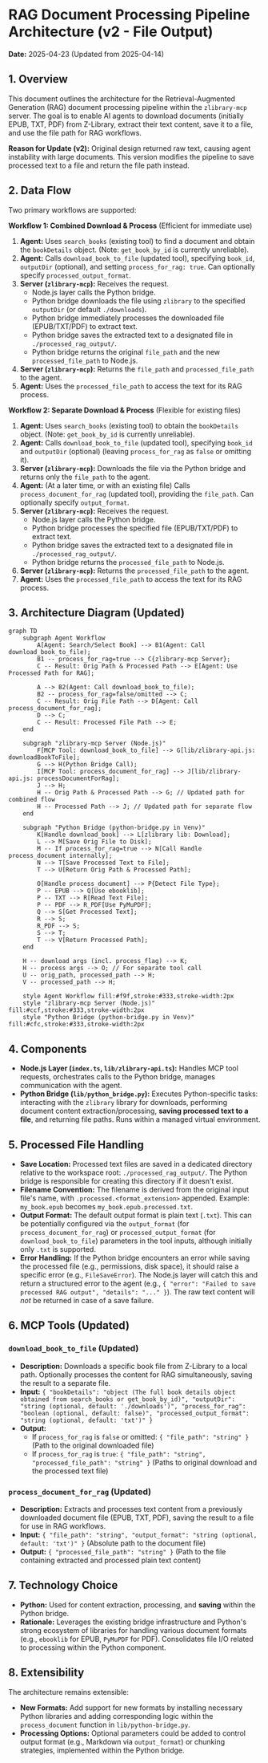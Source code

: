 # RAG Document Processing Pipeline Architecture (v2 - File Output)

**Date:** 2025-04-23 (Updated from 2025-04-14)

## 1. Overview

This document outlines the architecture for the Retrieval-Augmented Generation (RAG) document processing pipeline within the `zlibrary-mcp` server. The goal is to enable AI agents to download documents (initially EPUB, TXT, PDF) from Z-Library, extract their text content, save it to a file, and use the file path for RAG workflows.

**Reason for Update (v2):** Original design returned raw text, causing agent instability with large documents. This version modifies the pipeline to save processed text to a file and return the file path instead.

## 2. Data Flow

Two primary workflows are supported:

**Workflow 1: Combined Download & Process** (Efficient for immediate use)

1.  **Agent:** Uses `search_books` (existing tool) to find a document and obtain the `bookDetails` object. (Note: `get_book_by_id` is currently unreliable).
2.  **Agent:** Calls `download_book_to_file` (updated tool), specifying `book_id`, `outputDir` (optional), and setting `process_for_rag: true`. Can optionally specify `processed_output_format`.
3.  **Server (`zlibrary-mcp`):** Receives the request.
    *   Node.js layer calls the Python bridge.
    *   Python bridge downloads the file using `zlibrary` to the specified `outputDir` (or default `./downloads`).
    *   Python bridge immediately processes the downloaded file (EPUB/TXT/PDF) to extract text.
    *   Python bridge saves the extracted text to a designated file in `./processed_rag_output/`.
    *   Python bridge returns the original `file_path` and the new `processed_file_path` to Node.js.
4.  **Server (`zlibrary-mcp`):** Returns the `file_path` and `processed_file_path` to the agent.
5.  **Agent:** Uses the `processed_file_path` to access the text for its RAG process.

**Workflow 2: Separate Download & Process** (Flexible for existing files)

1.  **Agent:** Uses `search_books` (existing tool) to obtain the `bookDetails` object. (Note: `get_book_by_id` is currently unreliable).
2.  **Agent:** Calls `download_book_to_file` (updated tool), specifying `book_id` and `outputDir` (optional) (leaving `process_for_rag` as `false` or omitting it).
3.  **Server (`zlibrary-mcp`):** Downloads the file via the Python bridge and returns only the `file_path` to the agent.
4.  **Agent:** (At a later time, or with an existing file) Calls `process_document_for_rag` (updated tool), providing the `file_path`. Can optionally specify `output_format`.
5.  **Server (`zlibrary-mcp`):** Receives the request.
    *   Node.js layer calls the Python bridge.
    *   Python bridge processes the specified file (EPUB/TXT/PDF) to extract text.
    *   Python bridge saves the extracted text to a designated file in `./processed_rag_output/`.
    *   Python bridge returns the `processed_file_path` to Node.js.
6.  **Server (`zlibrary-mcp`):** Returns the `processed_file_path` to the agent.
7.  **Agent:** Uses the `processed_file_path` to access the text for its RAG process.

## 3. Architecture Diagram (Updated)

```mermaid
graph TD
    subgraph Agent Workflow
        A[Agent: Search/Select Book] --> B1(Agent: Call download_book_to_file);
        B1 -- process_for_rag=true --> C{zlibrary-mcp Server};
        C -- Result: Orig Path & Processed Path --> E[Agent: Use Processed Path for RAG];

        A --> B2(Agent: Call download_book_to_file);
        B2 -- process_for_rag=false/omitted --> C;
        C -- Result: Orig File Path --> D[Agent: Call process_document_for_rag];
        D --> C;
        C -- Result: Processed File Path --> E;
    end

    subgraph "zlibrary-mcp Server (Node.js)"
        F[MCP Tool: download_book_to_file] --> G[lib/zlibrary-api.js: downloadBookToFile];
        G --> H(Python Bridge Call);
        I[MCP Tool: process_document_for_rag] --> J[lib/zlibrary-api.js: processDocumentForRag];
        J --> H;
        H -- Orig Path & Processed Path --> G; // Updated path for combined flow
        H -- Processed Path --> J; // Updated path for separate flow
    end

    subgraph "Python Bridge (python-bridge.py in Venv)"
        K[Handle download_book] --> L[zlibrary lib: Download];
        L --> M[Save Orig File to Disk];
        M -- If process_for_rag=true --> N[Call Handle process_document internally];
        N --> T[Save Processed Text to File];
        T --> U[Return Orig Path & Processed Path];

        O[Handle process_document] --> P{Detect File Type};
        P -- EPUB --> Q[Use ebooklib];
        P -- TXT --> R[Read Text File];
        P -- PDF --> R_PDF[Use PyMuPDF];
        Q --> S[Get Processed Text];
        R --> S;
        R_PDF --> S;
        S --> T;
        T --> V[Return Processed Path];
    end

    H -- download args (incl. process_flag) --> K;
    H -- process args --> O; // For separate tool call
    U -- orig_path, processed_path --> H;
    V -- processed_path --> H;

    style Agent Workflow fill:#f9f,stroke:#333,stroke-width:2px
    style "zlibrary-mcp Server (Node.js)" fill:#ccf,stroke:#333,stroke-width:2px
    style "Python Bridge (python-bridge.py in Venv)" fill:#cfc,stroke:#333,stroke-width:2px
```

## 4. Components

*   **Node.js Layer (`index.ts`, `lib/zlibrary-api.ts`):** Handles MCP tool requests, orchestrates calls to the Python bridge, manages communication with the agent.
*   **Python Bridge (`lib/python_bridge.py`):** Executes Python-specific tasks: interacting with the `zlibrary` library for downloads, performing document content extraction/processing, **saving processed text to a file**, and returning file paths. Runs within a managed virtual environment.

## 5. Processed File Handling

*   **Save Location:** Processed text files are saved in a dedicated directory relative to the workspace root: `./processed_rag_output/`. The Python bridge is responsible for creating this directory if it doesn't exist.
*   **Filename Convention:** The filename is derived from the original input file's name, with `.processed.<format_extension>` appended. Example: `my_book.epub` becomes `my_book.epub.processed.txt`.
*   **Output Format:** The default output format is plain text (`.txt`). This can be potentially configured via the `output_format` (for `process_document_for_rag`) or `processed_output_format` (for `download_book_to_file`) parameters in the tool inputs, although initially only `.txt` is supported.
*   **Error Handling:** If the Python bridge encounters an error while saving the processed file (e.g., permissions, disk space), it should raise a specific error (e.g., `FileSaveError`). The Node.js layer will catch this and return a structured error to the agent (e.g., `{ "error": "Failed to save processed RAG output", "details": "..." }`). The raw text content will *not* be returned in case of a save failure.

## 6. MCP Tools (Updated)

### `download_book_to_file` (Updated)

*   **Description:** Downloads a specific book file from Z-Library to a local path. Optionally processes the content for RAG simultaneously, saving the result to a separate file.
*   **Input:** `{ "bookDetails": "object (The full book details object obtained from search_books or get_book_by_id)", "outputDir": "string (optional, default: './downloads')", "process_for_rag": "boolean (optional, default: false)", "processed_output_format": "string (optional, default: 'txt')" }`
*   **Output:**
    *   If `process_for_rag` is `false` or omitted: `{ "file_path": "string" }` (Path to the original downloaded file)
    *   If `process_for_rag` is `true`: `{ "file_path": "string", "processed_file_path": "string" }` (Paths to original download and the processed text file)

### `process_document_for_rag` (Updated)

*   **Description:** Extracts and processes text content from a previously downloaded document file (EPUB, TXT, PDF), saving the result to a file for use in RAG workflows.
*   **Input:** `{ "file_path": "string", "output_format": "string (optional, default: 'txt')" }` (Absolute path to the document file)
*   **Output:** `{ "processed_file_path": "string" }` (Path to the file containing extracted and processed plain text content)

## 7. Technology Choice

*   **Python:** Used for content extraction, processing, and **saving** within the Python bridge.
*   **Rationale:** Leverages the existing bridge infrastructure and Python's strong ecosystem of libraries for handling various document formats (e.g., `ebooklib` for EPUB, `PyMuPDF` for PDF). Consolidates file I/O related to processing within the Python component.

## 8. Extensibility

The architecture remains extensible:
*   **New Formats:** Add support for new formats by installing necessary Python libraries and adding corresponding logic within the `process_document` function in `lib/python-bridge.py`.
*   **Processing Options:** Optional parameters could be added to control output format (e.g., Markdown via `output_format`) or chunking strategies, implemented within the Python bridge.